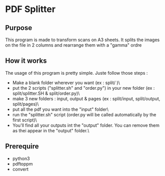 # PDF Splitter
## Purpose
This program is made to transform scans on A3 sheets. It splits the images on the file in 2 columns and rearrange them with a "gamma" ordre

## How it works
The usage of this program is pretty simple. Juste follow those steps :
- Make a blank folder wherever you want (ex : split/ )\
- put the 2 scripts ("splitter.sh" and "order.py") in your new folder (ex : split/splitter.SH & split/order.py)\
- make 3 new folders : input, output & pages (ex : split/input, split/output, split/pages)\
- put all the pdf you want into the "input" folder\
- run the "splitter.sh" script (order.py will be called automatically by the first script)\
- You'll find all your outputs int the "output" folder. You can remove them as thei appear in the "output" folder.\

## Prerequire
- python3
- pdftoppm
- convert